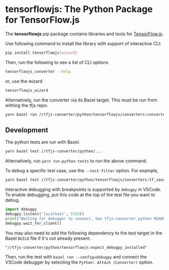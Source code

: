 # tensorflowjs: The Python Package for TensorFlow.js

The **tensorflowjs** pip package contains libraries and tools for
[TensorFlow.js](https://js.tensorflow.org).

Use following command to install the library with support of interactive CLI:
```bash
pip install tensorflowjs[wizard]
```

Then, run the following to see a list of CLI options

```bash
tensorflowjs_converter --help
```

or, use the wizard

```bash
tensorflowjs_wizard
```

Alternatively, run the converter via its Bazel target. This must be run from withing the tfjs repo:

```bash
yarn bazel run //tfjs-converter/python/tensorflowjs/converters:converter -- --help
```

## Development

The python tests are run with Bazel.

```bash
yarn bazel test //tfjs-converter/python/...
```

Alternatively, run `yarn run-python-tests` to run the above command.

To debug a specific test case, use the `--test-filter` option. For example,

```bash
yarn bazel test //tfjs-converter/python/tensorflowjs/converters:tf_saved_model_conversion_v2_test --test_filter=ConvertTest.test_convert_saved_model_above_2gb
```

Interactive debugging with breakpoints is supported by `debugpy` in VSCode.
To enable debugging, put this code at the top of the test file you want to
debug.

```python
import debugpy
debugpy.listen(('localhost', 5724))
print("Waiting for debugger to connect. See tfjs-converter python README")
debugpy.wait_for_client()
```

You may also need to add the following dependency to the test target in the
Bazel `BUILD` file if it's not already present.
```starlark
"//tfjs-converter/python/tensorflowjs:expect_debugpy_installed"
```

Then, run the test with `bazel run --config=debugpy` and connect
the VSCode debugger by selecting the `Python: Attach (Converter)` option.
